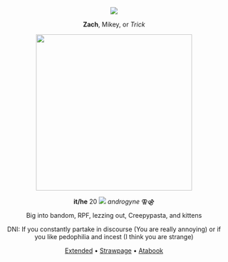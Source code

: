 <p align="center"> 
  <img src="https://komarev.com/ghpvc/?username=slenderverse&color=red">
</p>
<p align="center">
<strong>Zach</strong>, Mikey, or <i>Trick</i>
</p>
<p align="center"> 
  <img src="https://files.catbox.moe/cwusiq.gif" width="350">
</p>
<p align="center">
<strong>it/he</strong> 20 <img src="https://files.catbox.moe/a12rm9.gif"> <i>androgyne</i> ⚢⚣
<p align="center">
Big into bandom, RPF, lezzing out, Creepypasta, and kittens
</p>
<p align="center">
  DNI: If you constantly partake in discourse (You are really annoying) or if you like pedophilia and incest (I think you are strange)
</p>
<p align="center">
<a href="https://rentry.co/folieadeux">Extended</a> • <a href="https://lesgay.straw.page/">Strawpage</a> • <a href="https://clover.atabook.org">Atabook</a>
</p>
